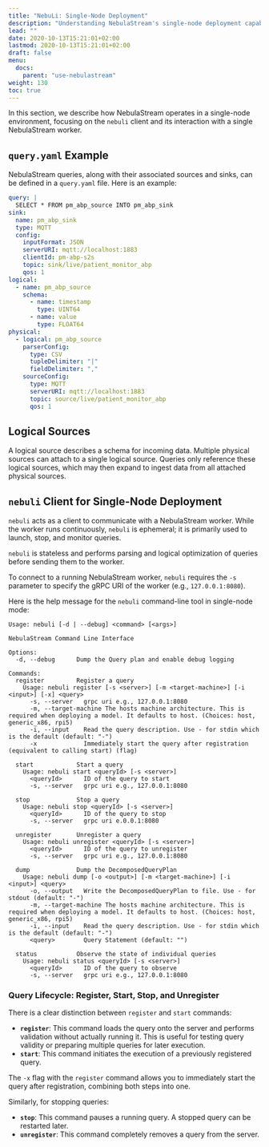 ```yaml
---
title: "NebuLi: Single-Node Deployment"
description: "Understanding NebulaStream's single-node deployment capabilities."
lead: ""
date: 2020-10-13T15:21:01+02:00
lastmod: 2020-10-13T15:21:01+02:00
draft: false
menu:
  docs:
    parent: "use-nebulastream"
weight: 130
toc: true
---
```


In this section, we describe how NebulaStream operates in a single-node environment, focusing on the `nebuli` client and its interaction with a single NebulaStream worker.

## `query.yaml` Example
NebulaStream queries, along with their associated sources and sinks, can be defined in a `query.yaml` file. Here is an example:

```yaml
query: |
  SELECT * FROM pm_abp_source INTO pm_abp_sink
sink:
  name: pm_abp_sink
  type: MQTT
  config:
    inputFormat: JSON
    serverURI: mqtt://localhost:1883
    clientId: pm-abp-s2s
    topic: sink/live/patient_monitor_abp
    qos: 1
logical:
  - name: pm_abp_source
    schema:
      - name: timestamp
        type: UINT64
      - name: value
        type: FLOAT64
physical:
  - logical: pm_abp_source
    parserConfig:
      type: CSV
      tupleDelimiter: "|"
      fieldDelimiter: ","
    sourceConfig:
      type: MQTT
      serverURI: mqtt://localhost:1883
      topic: source/live/patient_monitor_abp
      qos: 1
```

## Logical Sources
A logical source describes a schema for incoming data. Multiple physical sources can attach to a single logical source. Queries only reference these logical sources, which may then expand to ingest data from all attached physical sources.

## `nebuli` Client for Single-Node Deployment
`nebuli` acts as a client to communicate with a NebulaStream worker. While the worker runs continuously, `nebuli` is ephemeral; it is primarily used to launch, stop, and monitor queries.

`nebuli` is stateless and performs parsing and logical optimization of queries before sending them to the worker.

To connect to a running NebulaStream worker, `nebuli` requires the `-s` parameter to specify the gRPC URI of the worker (e.g., `127.0.0.1:8080`).

Here is the help message for the `nebuli` command-line tool in single-node mode:

```
Usage: nebuli [-d | --debug] <command> [<args>]

NebulaStream Command Line Interface

Options:
  -d, --debug      Dump the Query plan and enable debug logging

Commands:
  register         Register a query
    Usage: nebuli register [-s <server>] [-m <target-machine>] [-i <input>] [-x] <query>
      -s, --server   grpc uri e.g., 127.0.0.1:8080
      -m, --target-machine The hosts machine architecture. This is required when deploying a model. It defaults to host. (Choices: host, generic_x86, rpi5)
      -i, --input    Read the query description. Use - for stdin which is the default (default: "-")
      -x             Immediately start the query after registration (equivalent to calling start) (flag)

  start            Start a query
    Usage: nebuli start <queryId> [-s <server>]
      <queryId>      ID of the query to start
      -s, --server   grpc uri e.g., 127.0.0.1:8080

  stop             Stop a query
    Usage: nebuli stop <queryId> [-s <server>]
      <queryId>      ID of the query to stop
      -s, --server   grpc uri e.0.0.1:8080

  unregister       Unregister a query
    Usage: nebuli unregister <queryId> [-s <server>]
      <queryId>      ID of the query to unregister
      -s, --server   grpc uri e.g., 127.0.0.1:8080

  dump             Dump the DecomposedQueryPlan
    Usage: nebuli dump [-o <output>] [-m <target-machine>] [-i <input>] <query>
      -o, --output   Write the DecomposedQueryPlan to file. Use - for stdout (default: "-")
      -m, --target-machine The hosts machine architecture. This is required when deploying a model. It defaults to host. (Choices: host, generic_x86, rpi5)
      -i, --input    Read the query description. Use - for stdin which is the default (default: "-")
      <query>        Query Statement (default: "")

  status           Observe the state of individual queries
    Usage: nebuli status <queryId> [-s <server>]
      <queryId>      ID of the query to observe
      -s, --server   grpc uri e.g., 127.0.0.1:8080
```

### Query Lifecycle: Register, Start, Stop, and Unregister
There is a clear distinction between `register` and `start` commands:
*   **`register`**: This command loads the query onto the server and performs validation without actually running it. This is useful for testing query validity or preparing multiple queries for later execution.
*   **`start`**: This command initiates the execution of a previously registered query.

The `-x` flag with the `register` command allows you to immediately start the query after registration, combining both steps into one.

Similarly, for stopping queries:
*   **`stop`**: This command pauses a running query. A stopped query can be restarted later.
*   **`unregister`**: This command completely removes a query from the server.
